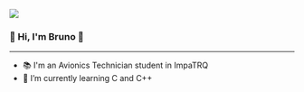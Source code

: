 ![](https://github.com/chubykk/minombre/blob/main/brunocolombo.gif)

### 👋 Hi, I'm Bruno 👋

---------------------------------------------------

* 📚 I'm an Avionics Technician student in ImpaTRQ
* 🌱 I’m currently learning C and C++

<a heref="https://www.instagram.com/brunoo.colombo" target="_blank"><cing src="https://img.shields.io/badge/Instagram-E4405F?style=for-the-badge&logo=instagram&logoColor=white" target="_blank"></a>
